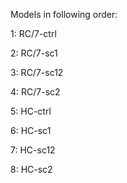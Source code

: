 Models in following order:

1: RC/7-ctrl

2: RC/7-sc1

3: RC/7-sc12

4: RC/7-sc2

5: HC-ctrl

6: HC-sc1

7: HC-sc12

8: HC-sc2

